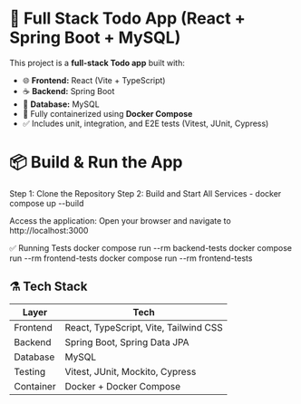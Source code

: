 # 📝 Full Stack Todo App (React + Spring Boot + MySQL)

This project is a **full-stack Todo app** built with:

- 🌐 **Frontend:** React (Vite + TypeScript)
- ☕ **Backend:** Spring Boot
- 🐬 **Database:** MySQL
- 🐳 Fully containerized using **Docker Compose**
- ✅ Includes unit, integration, and E2E tests (Vitest, JUnit, Cypress)

# 📦 Build & Run the App
Step 1: Clone the Repository
Step 2: Build and Start All Services - docker compose up --build

Access the application: Open your browser and navigate to  http://localhost:3000

✅ Running Tests
docker compose run --rm backend-tests
docker compose run --rm frontend-tests
docker compose run --rm frontend-tests

## ⚗️ Tech Stack

| Layer      | Tech                                      |
|------------|-------------------------------------------|
| Frontend   | React, TypeScript, Vite, Tailwind CSS     |
| Backend    | Spring Boot, Spring Data JPA              |
| Database   | MySQL                                     |
| Testing    | Vitest, JUnit, Mockito, Cypress           |
| Container  | Docker + Docker Compose                   |
